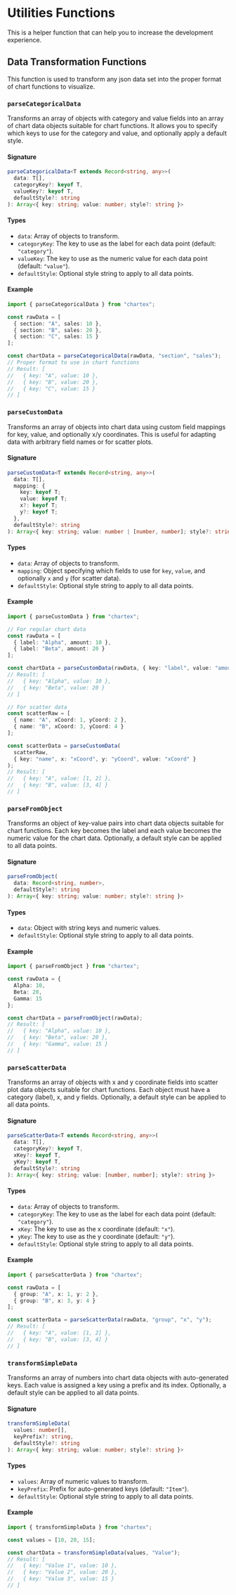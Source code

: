 # Utilities Functions

This is a helper function that can help you to increase the development experience.

## Data Transformation Functions

This function is used to transform any json data set into the proper  format of chart functions to visualize.

### `parseCategoricalData`

Transforms an array of objects with category and value fields into an array of chart data objects suitable for chart functions. It allows you to specify which keys to use for the category and value, and optionally apply a default style.

#### Signature

```ts
parseCategoricalData<T extends Record<string, any>>(
  data: T[],
  categoryKey?: keyof T,
  valueKey?: keyof T,
  defaultStyle?: string
): Array<{ key: string; value: number; style?: string }>
```

#### Types

- `data`: Array of objects to transform.
- `categoryKey`: The key to use as the label for each data point (default: `"category"`).
- `valueKey`: The key to use as the numeric value for each data point (default: `"value"`).
- `defaultStyle`: Optional style string to apply to all data points.

#### Example

```ts
import { parseCategoricalData } from "chartex";

const rawData = [
  { section: "A", sales: 10 },
  { section: "B", sales: 20 },
  { section: "C", sales: 15 }
];

const chartData = parseCategoricalData(rawData, "section", "sales");
// Proper format to use in chart functions
// Result: [
//   { key: "A", value: 10 },
//   { key: "B", value: 20 },
//   { key: "C", value: 15 }
// ]
```

### `parseCustomData`

Transforms an array of objects into chart data using custom field mappings for key, value, and optionally x/y coordinates. This is useful for adapting data with arbitrary field names or for scatter plots.

#### Signature

```ts
parseCustomData<T extends Record<string, any>>(
  data: T[],
  mapping: {
    key: keyof T;
    value: keyof T;
    x?: keyof T;
    y?: keyof T;
  },
  defaultStyle?: string
): Array<{ key: string; value: number | [number, number]; style?: string }>
```

#### Types

- `data`: Array of objects to transform.
- `mapping`: Object specifying which fields to use for `key`, `value`, and optionally `x` and `y` (for scatter data).
- `defaultStyle`: Optional style string to apply to all data points.

#### Example

```ts
import { parseCustomData } from "chartex";

// For regular chart data
const rawData = [
  { label: "Alpha", amount: 10 },
  { label: "Beta", amount: 20 }
];

const chartData = parseCustomData(rawData, { key: "label", value: "amount" });
// Result: [
//   { key: "Alpha", value: 10 },
//   { key: "Beta", value: 20 }
// ]

// For scatter data
const scatterRaw = [
  { name: "A", xCoord: 1, yCoord: 2 },
  { name: "B", xCoord: 3, yCoord: 4 }
];

const scatterData = parseCustomData(
  scatterRaw,
  { key: "name", x: "xCoord", y: "yCoord", value: "xCoord" }
);
// Result: [
//   { key: "A", value: [1, 2] },
//   { key: "B", value: [3, 4] }
// ]
```

### `parseFromObject`

Transforms an object of key-value pairs into chart data objects suitable for chart functions. Each key becomes the label and each value becomes the numeric value for the chart data. Optionally, a default style can be applied to all data points.

#### Signature

```ts
parseFromObject(
  data: Record<string, number>,
  defaultStyle?: string
): Array<{ key: string; value: number; style?: string }>
```

#### Types

- `data`: Object with string keys and numeric values.
- `defaultStyle`: Optional style string to apply to all data points.

#### Example

```ts
import { parseFromObject } from "chartex";

const rawData = {
  Alpha: 10,
  Beta: 20,
  Gamma: 15
};

const chartData = parseFromObject(rawData);
// Result: [
//   { key: "Alpha", value: 10 },
//   { key: "Beta", value: 20 },
//   { key: "Gamma", value: 15 }
// ]
```

### `parseScatterData`

Transforms an array of objects with x and y coordinate fields into scatter plot data objects suitable for chart functions. Each object must have a category (label), x, and y fields. Optionally, a default style can be applied to all data points.

#### Signature

```ts
parseScatterData<T extends Record<string, any>>(
  data: T[],
  categoryKey?: keyof T,
  xKey?: keyof T,
  yKey?: keyof T,
  defaultStyle?: string
): Array<{ key: string; value: [number, number]; style?: string }>
```

#### Types

- `data`: Array of objects to transform.
- `categoryKey`: The key to use as the label for each data point (default: `"category"`).
- `xKey`: The key to use as the x coordinate (default: `"x"`).
- `yKey`: The key to use as the y coordinate (default: `"y"`).
- `defaultStyle`: Optional style string to apply to all data points.

#### Example

```ts
import { parseScatterData } from "chartex";

const rawData = [
  { group: "A", x: 1, y: 2 },
  { group: "B", x: 3, y: 4 }
];

const scatterData = parseScatterData(rawData, "group", "x", "y");
// Result: [
//   { key: "A", value: [1, 2] },
//   { key: "B", value: [3, 4] }
// ]
```

### `transformSimpleData`

Transforms an array of numbers into chart data objects with auto-generated keys. Each value is assigned a key using a prefix and its index. Optionally, a default style can be applied to all data points.

#### Signature

```ts
transformSimpleData(
  values: number[],
  keyPrefix?: string,
  defaultStyle?: string
): Array<{ key: string; value: number; style?: string }>
```

#### Types

- `values`: Array of numeric values to transform.
- `keyPrefix`: Prefix for auto-generated keys (default: `"Item"`).
- `defaultStyle`: Optional style string to apply to all data points.

#### Example

```ts
import { transformSimpleData } from "chartex";

const values = [10, 20, 15];

const chartData = transformSimpleData(values, "Value");
// Result: [
//   { key: "Value 1", value: 10 },
//   { key: "Value 2", value: 20 },
//   { key: "Value 3", value: 15 }
// ]
```
